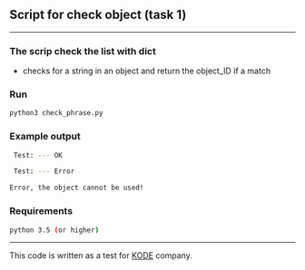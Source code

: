 ## Script for check object (task 1)

---

### The scrip check the list with dict 

+ checks for a string in an object and return the object_ID if a match


### Run

```bash
python3 check_phrase.py
```

### Example output
```bash
 Test: --- OK
```
```bash
 Test: --- Error
```
```bash
Error, the object cannot be used!
```

### Requirements
```bash
python 3.5 (or higher)

``` 

---

This code is written as a test for [KODE](https://kode.ru/) company.
